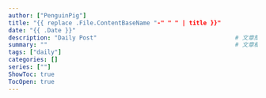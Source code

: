 ```yaml
---
author: ["PenguinPig"]
title: "{{ replace .File.ContentBaseName "-" " " | title }}"
date: "{{ .Date }}"
description: "Daily Post"                                       # 文章簡易描述(顯示在文章最上頭文件標題之前)
summary: ""                                                     # 文章概要    (顯示在首頁供快速查看)
tags: ["daily"]
categories: []
series: [""]
ShowToc: true
TocOpen: true
---
```

